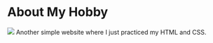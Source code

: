 # About My Hobby
<img src="images/HobbyCode.gif">
Another simple website where I just practiced my HTML and CSS. 